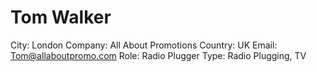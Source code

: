 # Tom Walker

City: London
Company: All About Promotions
Country: UK
Email: Tom@allaboutpromo.com
Role: Radio Plugger
Type: Radio Plugging, TV